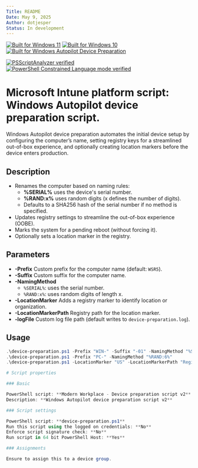 ```yaml
---
Title: README
Date: May 9, 2025
Author: dotjesper
Status: In development
---
```


[![Built for Windows 11](https://img.shields.io/badge/Built%20for%20Windows%2011-Yes-blue?style=flat)](https://windows.com/ "Built for Windows 11")
[![Built for Windows 10](https://img.shields.io/badge/Built%20for%20Windows%2010-Yes-blue?style=flat)](https://windows.com/ "Built for Windows 10")
[![Built for Windows Autopilot Device Preparation](https://img.shields.io/badge/Built%20for%20Windows%20Autopilot-Yes-blue?style=flat)](https://learn.microsoft.com/autopilot/device-preparation/overview/ "Windows Autopilot")

[![PSScriptAnalyzer verified](https://img.shields.io/badge/PowerShell%20Script%20Analyzer%20verified-No-green?style=flat)](https://learn.microsoft.com/powershell/module/psscriptanalyzer/ "PowerShell Script Analyzer")
[![PowerShell Constrained Language mode verified](https://img.shields.io/badge/PowerShell%20Constrained%20Language%20mode%20verified-No-green?style=flat)](https://docs.microsoft.com/powershell/module/microsoft.powershell.core/about/about_language_modes/ "PowerShell Language mode")

# Microsoft Intune platform script: Windows Autopilot device preparation script.

Windows Autopilot device preparation automates the initial device setup by configuring the computer’s name, setting registry keys for a streamlined out-of-box experience, and optionally creating location markers before the device enters production.

## Description
- Renames the computer based on naming rules:
  - **%SERIAL%** uses the device's serial number.
  - **%RAND:x%** uses random digits (x defines the number of digits).
  - Defaults to a SHA256 hash of the serial number if no method is specified.
- Updates registry settings to streamline the out-of-box experience (OOBE).
- Marks the system for a pending reboot (without forcing it).
- Optionally sets a location marker in the registry.

## Parameters
- **-Prefix**
  Custom prefix for the computer name (default: `WSR5`).
- **-Suffix**
  Custom suffix for the computer name.
- **-NamingMethod**
  - `%SERIAL%`: uses the serial number.
  - `%RAND:x%`: uses random digits of length x.
- **-LocationMarker**
  Adds a registry marker to identify location or organization.
- **-LocationMarkerPath**
  Registry path for the location marker.
- **-logFile**
  Custom log file path (default writes to `device-preparation.log`).

## Usage
```powershell
.\device-preparation.ps1 -Prefix "WIN-" -Suffix "-01" -NamingMethod "%SERIAL%"
.\device-preparation.ps1 -Prefix "PC-" -NamingMethod "%RAND:6%"
.\device-preparation.ps1 -LocationMarker "US" -LocationMarkerPath "Registry::HKEY_LOCAL_MACHINE\SOFTWARE\Custom\Location"

# Script properties

### Basic

PowerShell script: **Modern Workplace - Device preparation script v2**
Description: **Windows Autopilot device preparation script v2**

### Script settings

PowerShell script: **device-preparation.ps1**
Run this script using the logged on credentials: **No**
Enforce script signature check: **No**
Run script in 64 bit PowerShell Host: **Yes**

### Assignments

Ensure to assign this to a device group.

